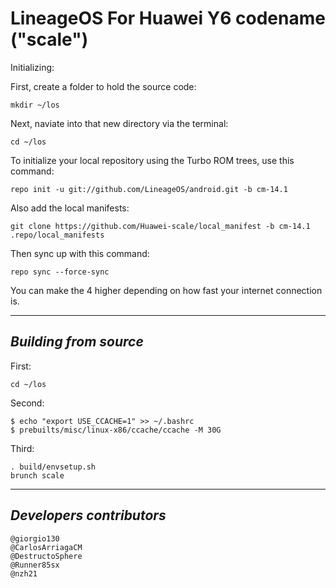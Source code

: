 LineageOS For Huawei Y6 codename ("scale")
==========================================

Initializing:

First, create a folder to hold the source code: 

	mkdir ~/los

Next, naviate into that new directory via the terminal:

	cd ~/los

To initialize your local repository using the Turbo ROM trees, use this command:

	repo init -u git://github.com/LineageOS/android.git -b cm-14.1

Also add the local manifests:

	git clone https://github.com/Huawei-scale/local_manifest -b cm-14.1 .repo/local_manifests

Then sync up with this command:

	repo sync --force-sync
	
You can make the 4 higher depending on how fast your internet connection is. 

-------------
 
_Building from source_
---------------

First:

	cd ~/los

Second:

	$ echo "export USE_CCACHE=1" >> ~/.bashrc
	$ prebuilts/misc/linux-x86/ccache/ccache -M 30G

Third:

	. build/envsetup.sh
	brunch scale

-------------
 
_Developers contributors_
---------------

	@giorgio130
	@CarlosArriagaCM
	@DestructoSphere
	@Runner85sx
	@nzh21

